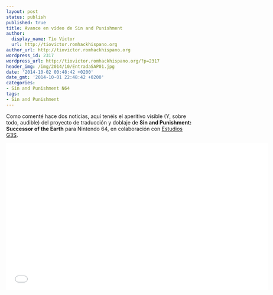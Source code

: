 ```yaml
---
layout: post
status: publish
published: true
title: Avance en vídeo de Sin and Punishment
author:
  display_name: Tío Víctor
  url: http://tiovictor.romhackhispano.org
author_url: http://tiovictor.romhackhispano.org
wordpress_id: 2317
wordpress_url: http://tiovictor.romhackhispano.org/?p=2317
header_img: /img/2014/10/EntradaSAP01.jpg
date: '2014-10-02 00:48:42 +0200'
date_gmt: '2014-10-01 22:48:42 +0200'
categories:
- Sin and Punishment N64
tags:
- Sin and Punishment
---
```

Como comenté hace dos noticias, aquí tenéis el aperitivo visible (Y, sobre todo, audible) del proyecto de traducción y doblaje de **Sin and Punishment: Successor of the Earth** para Nintendo 64, en colaboración con <a href="http://www.estudiosg3s.com" target="_blank">Estudios G3S</a>.

<p style="text-align: center;"><iframe src="//www.youtube-nocookie.com/embed/IrQ-IXmQInc?rel=0&amp;showinfo=0" width="710" height="399" frameborder="0" allowfullscreen="allowfullscreen"></iframe></p>
